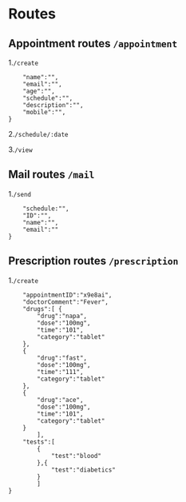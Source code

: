 # Routes

## Appointment routes  `/appointment`

1.`/create`
```{
    "name":"",
    "email":"",
    "age":"",
    "schedule":"",
    "description":"",
    "mobile":"",
}
```
2.`/schedule/:date`

3.`/view`

## Mail routes `/mail`
1.`/send`
```{
    "schedule:"",
    "ID":"",
    "name":"",
    "email":""
}
```

## Prescription routes `/prescription`
1.`/create`
```{
    "appointmentID":"x9e8ai",
    "doctorComment":"Fever",
    "drugs":[ {
        "drug":"napa",
        "dose":"100mg",
        "time":"101",
        "category":"tablet"
    },
    {
        "drug":"fast",
        "dose":"100mg",
        "time":"111",
        "category":"tablet"
    },
    {
        "drug":"ace",
        "dose":"100mg",
        "time":"101",
        "category":"tablet"
    }
        ],
    "tests":[
        {
            "test":"blood"
        },{
            "test":"diabetics"
        }
        ]
} 
```